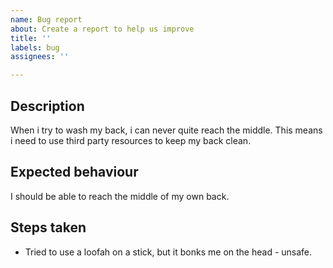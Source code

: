 ```yaml
---
name: Bug report
about: Create a report to help us improve
title: ''
labels: bug
assignees: ''

---
```


## Description

When i try to wash my back, i can never quite reach the middle. This means i need to use third party resources to keep my back clean.

## Expected behaviour

I should be able to reach the middle of my own back.

## Steps taken

* Tried to use a loofah on a stick, but it bonks me on the head - unsafe.
